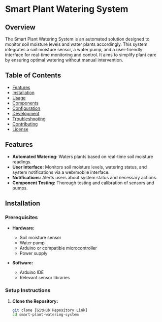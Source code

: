 # Smart Plant Watering System

## Overview

The Smart Plant Watering System is an automated solution designed to monitor soil moisture levels and water plants accordingly. This system integrates a soil moisture sensor, a water pump, and a user-friendly interface for real-time monitoring and control. It aims to simplify plant care by ensuring optimal watering without manual intervention.

## Table of Contents

- [Features](#features)
- [Installation](#installation)
- [Usage](#usage)
- [Components](#components)
- [Configuration](#configuration)
- [Development](#development)
- [Troubleshooting](#troubleshooting)
- [Contributing](#contributing)
- [License](#license)

## Features

- **Automated Watering:** Waters plants based on real-time soil moisture readings.
- **User Interface:** Monitors soil moisture levels, watering status, and system notifications via a web/mobile interface.
- **Notifications:** Alerts users about system status and necessary actions.
- **Component Testing:** Thorough testing and calibration of sensors and pumps.

## Installation

### Prerequisites

- **Hardware:**
  - Soil moisture sensor
  - Water pump
  - Arduino or compatible microcontroller
  - Power supply

- **Software:**
  - Arduino IDE
  - Relevant sensor libraries

### Setup Instructions

1. **Clone the Repository:**

   ```bash
   git clone [GitHub Repository Link]
   cd smart-plant-watering-system
